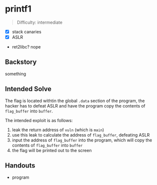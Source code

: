 # printf1

>Difficulty: intermediate

- [x] stack canaries
- [x] ASLR
- ret2libc? nope

## Backstory

something

## Intended Solve

The flag is located withtin the global `.data` section of the program, the hacker has to defeat ASLR and have the program copy the contents of `flag_buffer` into `buffer`.

The intended exploit is as follows:

1. leak the return address of `vuln` (which is `main`)
1. use this leak to calculate the address of `flag_buffer`, defeating ASLR
1. input the address of `flag_buffer` into the program, which will copy the contents of `flag_buffer` into `buffer`
1. the flag will be printed out to the screen

## Handouts

- program
